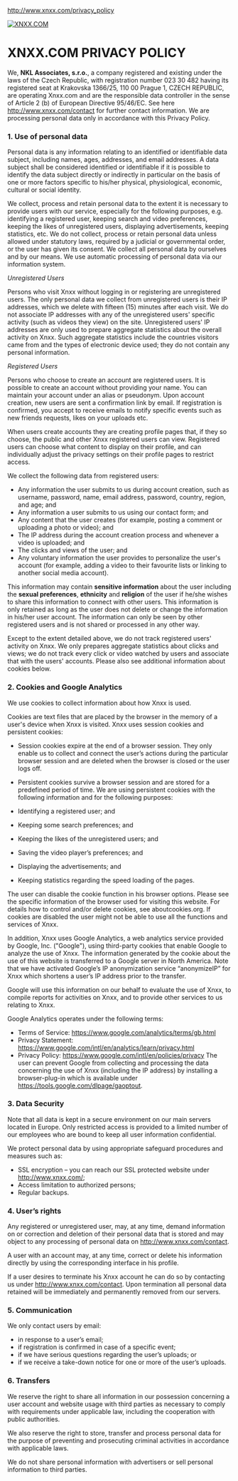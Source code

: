 http://www.xnxx.com/privacy_policy

[<img src="http://static-hw.xvideos.com/v3/img/skins/xnxx/logo-xnxx.png" alt="XNXX.COM" class="no-blur" />](http://www.xnxx.com)

XNXX.COM PRIVACY POLICY
=======================

We, **NKL Associates, s.r.o.**, a company registered and existing under the laws of the Czech Republic, with registration number 023 30 482 having its registered seat at Krakovska 1366/25, 110 00 Prague 1, CZECH REPUBLIC, are operating Xnxx.com and are the responsible data controller in the sense of Article 2 (b) of European Directive 95/46/EC. See here <http://www.xnxx.com/contact> for further contact information. We are processing personal data only in accordance with this Privacy Policy.

### 1. Use of personal data

Personal data is any information relating to an identified or identifiable data subject, including names, ages, addresses, and email addresses. A data subject shall be considered identified or identifiable if it is possible to identify the data subject directly or indirectly in particular on the basis of one or more factors specific to his/her physical, physiological, economic, cultural or social identity.

We collect, process and retain personal data to the extent it is necessary to provide users with our service, especially for the following purposes, e.g. identifying a registered user, keeping search and video preferences, keeping the likes of unregistered users, displaying advertisements, keeping statistics, etc. We do not collect, process or retain personal data unless allowed under statutory laws, required by a judicial or governmental order, or the user has given its consent. We collect all personal data by ourselves and by our means. We use automatic processing of personal data via our information system.

*Unregistered Users*

Persons who visit Xnxx without logging in or registering are unregistered users. The only personal data we collect from unregistered users is their IP addresses, which we delete with fifteen (15) minutes after each visit. We do not associate IP addresses with any of the unregistered users' specific activity (such as videos they view) on the site. Unregistered users' IP addresses are only used to prepare aggregate statistics about the overall activity on Xnxx. Such aggregate statistics include the countries visitors came from and the types of electronic device used; they do not contain any personal information.

*Registered Users*

Persons who choose to create an account are registered users. It is possible to create an account without providing your name. You can maintain your account under an alias or pseudonym. Upon account creation, new users are sent a confirmation link by email. If registration is confirmed, you accept to receive emails to notify specific events such as new friends requests, likes on your uploads etc.

When users create accounts they are creating profile pages that, if they so choose, the public and other Xnxx registered users can view. Registered users can choose what content to display on their profile, and can individually adjust the privacy settings on their profile pages to restrict access.

We collect the following data from registered users:

-   Any information the user submits to us during account creation, such as username, password, name, email address, password, country, region, and age; and
-   Any information a user submits to us using our contact form; and
-   Any content that the user creates (for example, posting a comment or uploading a photo or video); and
-   The IP address during the account creation process and whenever a video is uploaded; and
-   The clicks and views of the user; and
-   Any voluntary information the user provides to personalize the user's account (for example, adding a video to their favourite lists or linking to another social media account).

This information may contain **sensitive information** about the user including the **sexual preferences**, **ethnicity** and **religion** of the user if he/she wishes to share this information to connect with other users. This information is only retained as long as the user does not delete or change the information in his/her user account. The information can only be seen by other registered users and is not shared or processed in any other way.

Except to the extent detailed above, we do not track registered users' activity on Xnxx. We only prepares aggregate statistics about clicks and views; we do not track every click or video watched by users and associate that with the users' accounts. Please also see additional information about cookies below.

### 2. Cookies and Google Analytics

We use cookies to collect information about how Xnxx is used.

Cookies are text files that are placed by the browser in the memory of a user's device when Xnxx is visited. Xnxx uses session cookies and persistent cookies:

- Session cookies expire at the end of a browser session. They only enable us to collect and connect the user’s actions during the particular browser session and are deleted when the browser is closed or the user logs off.

- Persistent cookies survive a browser session and are stored for a predefined period of time. We are using persistent cookies with the following information and for the following purposes:

-   Identifying a registered user; and
-   Keeping some search preferences; and
-   Keeping the likes of the unregistered users; and
-   Saving the video player’s preferences; and
-   Displaying the advertisements; and
-   Keeping statistics regarding the speed loading of the pages.

The user can disable the cookie function in his browser options. Please see the specific information of the browser used for visiting this website. For details how to control and/or delete cookies, see aboutcookies.org. If cookies are disabled the user might not be able to use all the functions and services of Xnxx.

In addition, Xnxx uses Google Analytics, a web analytics service provided by Google, Inc. ("Google"), using third-party cookies that enable Google to analyze the use of Xnxx. The information generated by the cookie about the use of this website is transferred to a Google server in North America. Note that we have activated Google’s IP anonymization service “anonymizeIP” for Xnxx which shortens a user’s IP address prior to the transfer.

Google will use this information on our behalf to evaluate the use of Xnxx, to compile reports for activities on Xnxx, and to provide other services to us relating to Xnxx.

Google Analytics operates under the following terms:

-   Terms of Service: <https://www.google.com/analytics/terms/gb.html>
-   Privacy Statement: <https://www.google.com/intl/en/analytics/learn/privacy.html>
-   Privacy Policy: <https://www.google.com/intl/en/policies/privacy> The user can prevent Google from collecting and processing the data concerning the use of Xnxx (including the IP address) by installing a browser-plug-in which is available under <https://tools.google.com/dlpage/gaoptout>.

### 3. Data Security

Note that all data is kept in a secure environment on our main servers located in Europe. Only restricted access is provided to a limited number of our employees who are bound to keep all user information confidential.

We protect personal data by using appropriate safeguard procedures and measures such as:

-   SSL encryption – you can reach our SSL protected website under <http://www.xnxx.com/>;
-   Access limitation to authorized persons;
-   Regular backups.

### 4. User’s rights

Any registered or unregistered user, may, at any time, demand information on or correction and deletion of their personal data that is stored and may object to any processing of personal data on <http://www.xnxx.com/contact>.

A user with an account may, at any time, correct or delete his information directly by using the corresponding interface in his profile.

If a user desires to terminate his Xnxx account he can do so by contacting us under <http://www.xnxx.com/contact>. Upon termination all personal data retained will be immediately and permanently removed from our servers.

### 5. Communication

We only contact users by email:

-   in response to a user’s email;
-   if registration is confirmed in case of a specific event;
-   if we have serious questions regarding the user’s uploads; or
-   if we receive a take-down notice for one or more of the user’s uploads.

### 6. Transfers

We reserve the right to share all information in our possession concerning a user account and website usage with third parties as necessary to comply with requirements under applicable law, including the cooperation with public authorities.

We also reserve the right to store, transfer and process personal data for the purpose of preventing and prosecuting criminal activities in accordance with applicable laws.

We do not share personal information with advertisers or sell personal information to third parties.


